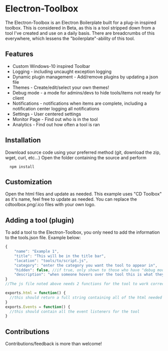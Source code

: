 # Electron-Toolbox
The Electron-Toolbox is an Electron Boilerplate built for a plug-in inspired toolbox. This is considered in Beta, as this is a tool stripped down from a tool I've created and use on a daily basis. There are breadcrumbs of this everywhere, which lessens the "boilerplate"-ability of this tool.

## Features
  * Custom Windows-10 inspired Toolbar
  * Logging - including uncaught exception logging
  * Dynamic plugin management - Add/remove plugins by updating a json file
  * Themes - Create/edit/select your own themes!
  * Debug mode - a mode for admins/devs to hide tools/items not ready for client 
  * Notifications - notifications when items are complete, including a notification center logging all notifications
  * Settings - User centered settings
  * Monitor Page - Find out who is in the tool
  * Analytics - Find out how often a tool is ran

## Installation 
Download source code using your preferred method (git, download the zip, wget, curl, etc...)
Open the folder containing the source and perform 
```
  npm install
```

## Customization
Open the html files and update as needed. This example uses "CD Toolbox" as it's name, feel free to update as needed. You can replace the cdtoolbox.png/.ico files with your own logo.

## Adding a tool (plugin)
To add a tool to the Electron-Toolbox, you only need to add the information to the tools.json file. Example below:
```javascript
{
	"name": "Example 1",
	"title": "This will be in the title bar",
	"location": "tools/to/script.js",
	"category": "enter the category you want the tool to appear in",
	"hidden": false, //if true, only shown to those who have "debug mode" on
	"description": "when someone hovers over the tool this is what they'll see"
}
//The js file noted above needs 2 functions for the tool to work correctly.

exports.html = function() { 
  //this should return a full string containing all of the html needed for the tool
}
exports.Events = function() { 
  //this should contain all the event listeners for the tool
}
```

## Contributions
Contributions/feedback is more than welcome!

